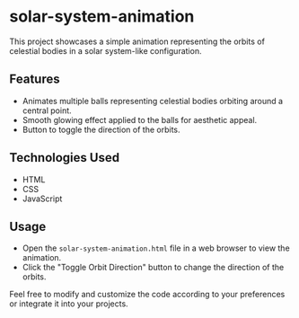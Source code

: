 # solar-system-animation
 This project showcases a simple animation representing the orbits of celestial bodies in a solar system-like configuration.
 
## Features
- Animates multiple balls representing celestial bodies orbiting around a central point.
- Smooth glowing effect applied to the balls for aesthetic appeal.
- Button to toggle the direction of the orbits.

## Technologies Used
- HTML
- CSS
- JavaScript

## Usage
- Open the `solar-system-animation.html` file in a web browser to view the animation.
- Click the "Toggle Orbit Direction" button to change the direction of the orbits.

Feel free to modify and customize the code according to your preferences or integrate it into your projects.
